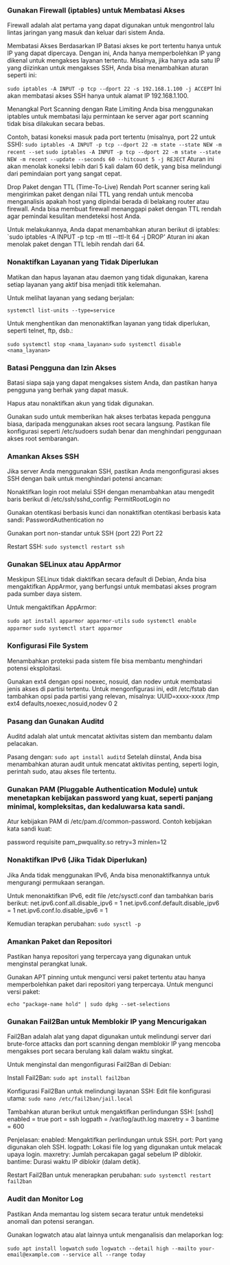 ### Gunakan Firewall (iptables) untuk Membatasi Akses
Firewall adalah alat pertama yang dapat digunakan untuk mengontrol lalu lintas jaringan yang masuk dan keluar dari sistem Anda.

Membatasi Akses Berdasarkan IP
Batasi akses ke port tertentu hanya untuk IP yang dapat dipercaya. Dengan ini, Anda hanya memperbolehkan IP yang dikenal untuk mengakses layanan tertentu.
Misalnya, jika hanya ada satu IP yang diizinkan untuk mengakses SSH, Anda bisa menambahkan aturan seperti ini:

`sudo iptables -A INPUT -p tcp --dport 22 -s 192.168.1.100 -j ACCEPT`
Ini akan membatasi akses SSH hanya untuk alamat IP 192.168.1.100.

Menangkal Port Scanning dengan Rate Limiting
Anda bisa menggunakan iptables untuk membatasi laju permintaan ke server agar port scanning tidak bisa dilakukan secara bebas.

Contoh, batasi koneksi masuk pada port tertentu (misalnya, port 22 untuk SSH):
`sudo iptables -A INPUT -p tcp --dport 22 -m state --state NEW -m recent --set`
`sudo iptables -A INPUT -p tcp --dport 22 -m state --state NEW -m recent --update --seconds 60 --hitcount 5 -j REJECT`
Aturan ini akan menolak koneksi lebih dari 5 kali dalam 60 detik, yang bisa melindungi dari pemindaian port yang sangat cepat.

Drop Paket dengan TTL (Time-To-Live) Rendah
Port scanner sering kali mengirimkan paket dengan nilai TTL yang rendah untuk mencoba menganalisis apakah host yang dipindai berada di belakang router atau firewall. Anda bisa membuat firewall menanggapi paket dengan TTL rendah agar pemindai kesulitan mendeteksi host Anda.

Untuk melakukannya, Anda dapat menambahkan aturan berikut di iptables:
`sudo iptables -A INPUT -p tcp -m ttl --ttl-lt 64 -j DROP'
Aturan ini akan menolak paket dengan TTL lebih rendah dari 64.

### Nonaktifkan Layanan yang Tidak Diperlukan
Matikan dan hapus layanan atau daemon yang tidak digunakan, karena setiap layanan yang aktif bisa menjadi titik kelemahan.

Untuk melihat layanan yang sedang berjalan:

`systemctl list-units --type=service`

Untuk menghentikan dan menonaktifkan layanan yang tidak diperlukan, seperti telnet, ftp, dsb.:

`sudo systemctl stop <nama_layanan>`
`sudo systemctl disable <nama_layanan>`

### Batasi Pengguna dan Izin Akses
Batasi siapa saja yang dapat mengakses sistem Anda, dan pastikan hanya pengguna yang berhak yang dapat masuk.

Hapus atau nonaktifkan akun yang tidak digunakan.

Gunakan sudo untuk memberikan hak akses terbatas kepada pengguna biasa, daripada menggunakan akses root secara langsung.
Pastikan file konfigurasi seperti /etc/sudoers sudah benar dan menghindari penggunaan akses root sembarangan.

### Amankan Akses SSH
Jika server Anda menggunakan SSH, pastikan Anda mengonfigurasi akses SSH dengan baik untuk menghindari potensi ancaman:

Nonaktifkan login root melalui SSH dengan menambahkan atau mengedit baris berikut di /etc/ssh/sshd_config:
PermitRootLogin no

Gunakan otentikasi berbasis kunci dan nonaktifkan otentikasi berbasis kata sandi:
PasswordAuthentication no

Gunakan port non-standar untuk SSH (port 22)
Port 22

Restart SSH:
`sudo systemctl restart ssh`

### Gunakan SELinux atau AppArmor
Meskipun SELinux tidak diaktifkan secara default di Debian, Anda bisa mengaktifkan AppArmor, yang berfungsi untuk membatasi akses program pada sumber daya sistem.

Untuk mengaktifkan AppArmor:

`sudo apt install apparmor apparmor-utils`
`sudo systemctl enable apparmor`
`sudo systemctl start apparmor`

### Konfigurasi File System
Menambahkan proteksi pada sistem file bisa membantu menghindari potensi eksploitasi.

Gunakan ext4 dengan opsi noexec, nosuid, dan nodev untuk membatasi jenis akses di partisi tertentu.
Untuk mengonfigurasi ini, edit /etc/fstab dan tambahkan opsi pada partisi yang relevan, misalnya:
UUID=xxxx-xxxx /tmp ext4 defaults,noexec,nosuid,nodev 0 2

### Pasang dan Gunakan Auditd
Auditd adalah alat untuk mencatat aktivitas sistem dan membantu dalam pelacakan.

Pasang dengan:
`sudo apt install auditd`
Setelah diinstal, Anda bisa menambahkan aturan audit untuk mencatat aktivitas penting, seperti login, perintah sudo, atau akses file tertentu.

### Gunakan PAM (Pluggable Authentication Module) untuk menetapkan kebijakan password yang kuat, seperti panjang minimal, kompleksitas, dan kedaluwarsa kata sandi.
Atur kebijakan PAM di /etc/pam.d/common-password.
Contoh kebijakan kata sandi kuat:

password requisite pam_pwquality.so retry=3 minlen=12

### Nonaktifkan IPv6 (Jika Tidak Diperlukan)
Jika Anda tidak menggunakan IPv6, Anda bisa menonaktifkannya untuk mengurangi permukaan serangan.

Untuk menonaktifkan IPv6, edit file /etc/sysctl.conf dan tambahkan baris berikut:
net.ipv6.conf.all.disable_ipv6 = 1
net.ipv6.conf.default.disable_ipv6 = 1
net.ipv6.conf.lo.disable_ipv6 = 1

Kemudian terapkan perubahan:
`sudo sysctl -p`

### Amankan Paket dan Repositori
Pastikan hanya repositori yang terpercaya yang digunakan untuk menginstal perangkat lunak.

Gunakan APT pinning untuk mengunci versi paket tertentu atau hanya memperbolehkan paket dari repositori yang terpercaya.
Untuk mengunci versi paket:

`echo "package-name hold" | sudo dpkg --set-selections`

### Gunakan Fail2Ban untuk Memblokir IP yang Mencurigakan
Fail2Ban adalah alat yang dapat digunakan untuk melindungi server dari brute-force attacks dan port scanning dengan memblokir IP yang mencoba mengakses port secara berulang kali dalam waktu singkat.

Untuk menginstal dan mengonfigurasi Fail2Ban di Debian:

Install Fail2Ban:
`sudo apt install fail2ban`

Konfigurasi Fail2Ban untuk melindungi layanan SSH:
Edit file konfigurasi utama:
`sudo nano /etc/fail2ban/jail.local`

Tambahkan aturan berikut untuk mengaktifkan perlindungan SSH:
[sshd]
enabled  = true
port     = ssh
logpath  = /var/log/auth.log
maxretry = 3
bantime  = 600

Penjelasan:
enabled: Mengaktifkan perlindungan untuk SSH.
port: Port yang digunakan oleh SSH.
logpath: Lokasi file log yang digunakan untuk melacak upaya login.
maxretry: Jumlah percakapan gagal sebelum IP diblokir.
bantime: Durasi waktu IP diblokir (dalam detik).

Restart Fail2Ban untuk menerapkan perubahan:
`sudo systemctl restart fail2ban`

### Audit dan Monitor Log
Pastikan Anda memantau log sistem secara teratur untuk mendeteksi anomali dan potensi serangan.

Gunakan logwatch atau alat lainnya untuk menganalisis dan melaporkan log:

`sudo apt install logwatch`
`sudo logwatch --detail high --mailto your-email@example.com --service all --range today`
